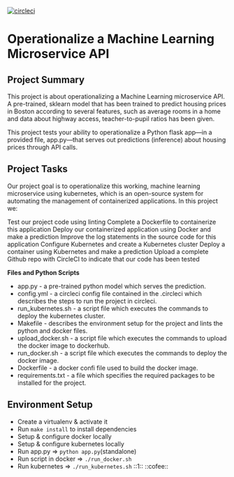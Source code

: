 [![circleci](https://circleci.com/gh/badetoye/Project4.svg?style=svg)](https://circleci.com/gh/badetoye/Project4) 

# Operationalize a Machine Learning Microservice API

## Project Summary
This project is about operationalizing a Machine Learning microservice API.
A pre-trained, sklearn model that has been trained to predict housing prices in Boston according to several features, such as average rooms in a home and data about highway access, teacher-to-pupil ratios has been given.

This project tests your ability to operationalize a Python flask app—in a provided file, app.py—that serves out predictions (inference) about housing prices through API calls.

## Project Tasks
Our project goal is to operationalize this working, machine learning microservice using kubernetes, which is an open-source system for automating the management of containerized applications. In this project we:

Test our project code using linting
Complete a Dockerfile to containerize this application
Deploy our containerized application using Docker and make a prediction
Improve the log statements in the source code for this application
Configure Kubernetes and create a Kubernetes cluster
Deploy a container using Kubernetes and make a prediction
Upload a complete Github repo with CircleCI to indicate that our code has been tested

**Files and Python Scripts**
- app.py - a pre-trained python model which serves the prediction.
- config.yml - a circleci config file contained in the .circleci which describes the steps to run the project in circleci.
- run_kubernetes.sh - a script file which executes the commands to deploy the kubernetes cluster.
- Makefile - describes the environment setup for the project and lints the python and docker files.
- upload_docker.sh - a script file which executes the commands to upload the docker image to dockerhub.
- run_docker.sh - a script file which executes the commands to deploy the docker image.
- Dockerfile - a docker confi file used to build the docker image.
- requirements.txt - a file which specifies the required packages to be installed for the project.

## Environment Setup
- Create a virtualenv & activate it
- Run `make install` to install dependencies
- Setup & configure docker locally
- Setup & configure kubernetes locally
- Run app.py => `python app.py`(standalone)
- Run script in docker => `./run_docker.sh`
- Run kubernetes => `./run_kubernetes.sh`
::1:: ::cofee::





